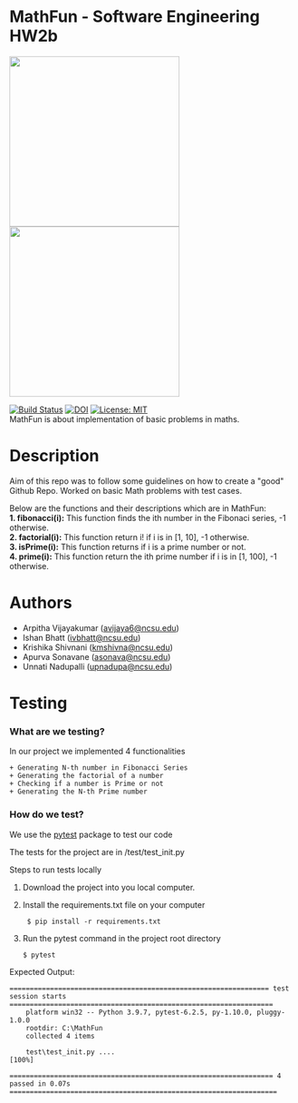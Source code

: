 # MathFun - Software Engineering HW2b
<img src="https://github.com/Krishika510/MathFun/blob/main/MathFun/GIF0209.gif" width="300px">
<img src="https://github.com/Krishika510/MathFun/blob/main/MathFun/D6fJ.gif" width="300px">

[![Build Status](https://app.travis-ci.com/Krishika510/MathFun.svg?branch=main)](https://app.travis-ci.com/Krishika510/MathFun)
[![DOI](https://zenodo.org/badge/400883811.svg)](https://zenodo.org/badge/latestdoi/400883811) 
[![License: MIT](https://img.shields.io/badge/License-MIT-yellow.svg)](https://opensource.org/licenses/MIT) <br />
MathFun is about implementation of basic problems in maths.  

# Description
Aim of this repo was to follow some guidelines on how to create a "good" Github Repo. Worked on basic Math problems with test cases.

Below are the functions and their descriptions which are in MathFun:  
**1. fibonacci(i):** This function finds the ith number in the Fibonaci series, -1 otherwise.  
**2. factorial(i):** This function return i! if i is in [1, 10], -1 otherwise.  
**3. isPrime(i):** This function returns if i is a prime number or not.  
**4. prime(i):** This function return the ith prime number if i is in [1, 100], -1 otherwise.  

# Authors
- Arpitha Vijayakumar (avijaya6@ncsu.edu)
- Ishan Bhatt (ivbhatt@ncsu.edu)
- Krishika Shivnani (kmshivna@ncsu.edu)
- Apurva Sonavane (asonava@ncsu.edu)
- Unnati Nadupalli (upnadupa@ncsu.edu)


# Testing

### What are we testing? 

In our project we implemented 4 functionalities

    + Generating N-th number in Fibonacci Series
    + Generating the factorial of a number
    + Checking if a number is Prime or not
    + Generating the N-th Prime number
    


### How do we test?

We use the  [pytest](https://docs.pytest.org/en/stable/index.html) package to test our code
        
The tests for the project are in /test/test_init.py

Steps to run tests locally
        
1. Download the project into you local computer.
2. Install the requirements.txt file on your computer

    <code> $ pip install -r requirements.txt</code>

3. Run the pytest command in the project root directory

    <code>$  pytest</code>

Expected Output:

    ================================================================ test session starts =================================================================
        platform win32 -- Python 3.9.7, pytest-6.2.5, py-1.10.0, pluggy-1.0.0
        rootdir: C:\MathFun
        collected 4 items                                                                                                                                     

        test\test_init.py ....                                                                                                                          [100%]

    ================================================================= 4 passed in 0.07s ==================================================================


